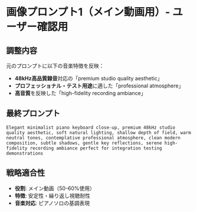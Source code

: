 # 画像プロンプト1（メイン動画用）- ユーザー確認用

## 調整内容
元のプロンプトに以下の音楽特徴を反映：
- **48kHz高品質録音**対応の「premium studio quality aesthetic」
- **プロフェッショナル・テスト用途**に適した「professional atmosphere」
- **高音質**を反映した「high-fidelity recording ambiance」

## 最終プロンプト
```
Elegant minimalist piano keyboard close-up, premium 48kHz studio quality aesthetic, soft natural lighting, shallow depth of field, warm neutral tones, contemplative professional atmosphere, clean modern composition, subtle shadows, gentle key reflections, serene high-fidelity recording ambiance perfect for integration testing demonstrations
```

## 戦略適合性
- **役割**: メイン動画（50-60%使用）
- **特徴**: 安定性・繰り返し視聴耐性
- **音楽対応**: ピアノソロの基調表現